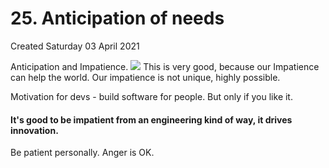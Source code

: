 # 25. Anticipation of needs
Created Saturday 03 April 2021

Anticipation and Impatience.
![](pasted_image%203.png)
This is very good, because our Impatience can help the world.
Our impatience is not unique, highly possible.

Motivation for devs - build software for people. But only if you like it.

#### It's good to be impatient from an engineering kind of way, it drives innovation.
Be patient personally. Anger is OK.

